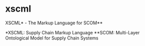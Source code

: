 # xscml
XSCML* - The Markup Language for SCOM**

*XSCML: Supply Chain Markup Language
**SCOM: Multi-Layer Ontological Model for Supply Chain Systems
